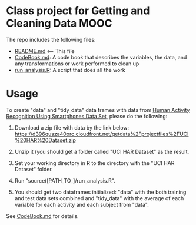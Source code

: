 Class project for Getting and Cleaning Data MOOC
========================================================

The repo includes the following files:

* [README.md](README.md) <-- This file
* [CodeBook.md](CodeBook.md):  A code book that describes the variables, the data, and any transformations or work performed to clean up 
* [run_analysis.R](run_analysis.R): A script that does all the work

Usage
========================================================

To create "data" and "tidy_data" data frames with data from [Human Activity Recognition Using Smartphones Data Set](http://archive.ics.uci.edu/ml/datasets/Human+Activity+Recognition+Using+Smartphones), please do the following:

1. Download a zip file with data by the link below:
https://d396qusza40orc.cloudfront.net/getdata%2Fprojectfiles%2FUCI%20HAR%20Dataset.zip  

2. Unzip it (you should get a folder called "UCI HAR Dataset" as the result.

3. Set your working directory in R to the directory with the "UCI HAR Dataset" folder.

4. Run "source([PATH_TO_]/run_analysis.R".

5. You should get two dataframes initialized: "data" with the both training and test data sets combined and "tidy_data" with the average of each variable for each activity and each subject from "data".

See [CodeBook.md](CodeBook.md) for details. 
